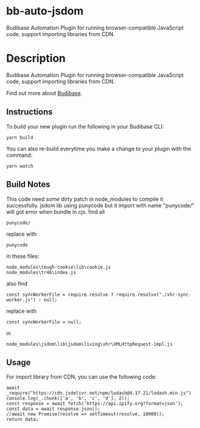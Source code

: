 # bb-auto-jsdom
Budibase Automation Plugin for running browser-compatible JavaScript code, support importing libraries from CDN.

# Description
Budibase Automation Plugin for running browser-compatible JavaScript code, support importing libraries from CDN.

Find out more about [Budibase](https://github.com/ConductifyAI/bb-auto-jsdom).

## Instructions

To build your new  plugin run the following in your Budibase CLI:
```
yarn build
```

You can also re-build everytime you make a change to your plugin with the command:
```
yarn watch
```

## Build Notes
This code need some dirty patch in node_modules to compile it successfully.
jsdom lib using punycode but it import with name "punycode/" will got error when bundle in cjs.
find all 
```
punycode/
```
replace with 
```
punycode
```
in these files:
```
node_modules\tough-cookie\lib\cookie.js
node_modules\tr46\index.js
```

also find 
```
const syncWorkerFile = require.resolve ? require.resolve("./xhr-sync-worker.js") : null;
```
replace with
```
const syncWorkerFile = null;
```
in 
```
node_modules\jsdom\lib\jsdom\living\xhr\XMLHttpRequest-impl.js
```

## Usage

For import library from CDN, you can use the following code:
```
await _require("https://cdn.jsdelivr.net/npm/lodash@4.17.21/lodash.min.js")
console.log(_.chunk(['a', 'b', 'c', 'd'], 2));
const response = await fetch('https://api.ipify.org?format=json');
const data = await response.json();
//await new Promise(resolve => setTimeout(resolve, 10000));
return data;
```